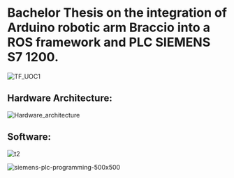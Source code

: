 # Bachelor Thesis on the integration of Arduino robotic arm Braccio into a ROS framework and PLC SIEMENS S7 1200.

![TF_UOC1](https://user-images.githubusercontent.com/34940932/82669333-91b84e80-9c3b-11ea-88b9-5c9851631f6d.jpg)



## Hardware Architecture:


![Hardware_architecture](https://user-images.githubusercontent.com/34940932/93854574-4af46700-fcb6-11ea-9840-35b2e274881b.jpeg)

## Software:

![t2](https://user-images.githubusercontent.com/34940932/82669575-fbd0f380-9c3b-11ea-9305-278a79cdf1bb.jpg)

![siemens-plc-programming-500x500](https://user-images.githubusercontent.com/34940932/82781970-82afe700-9e5b-11ea-91b0-50c0ee8aa689.jpg)
